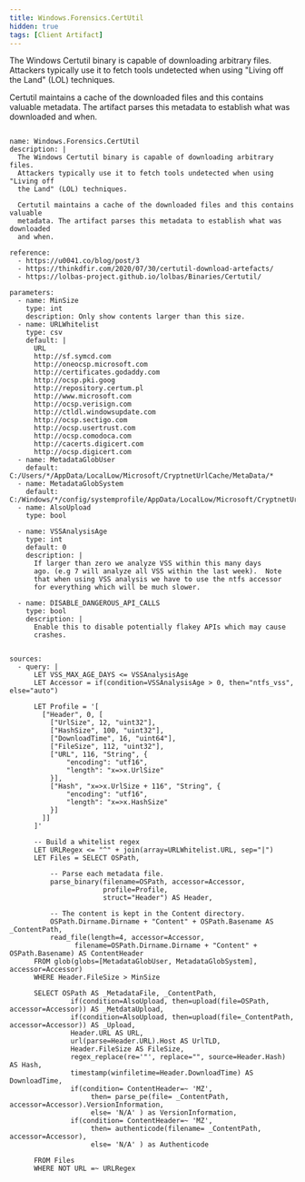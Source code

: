 ```yaml
---
title: Windows.Forensics.CertUtil
hidden: true
tags: [Client Artifact]
---
```


The Windows Certutil binary is capable of downloading arbitrary files.
Attackers typically use it to fetch tools undetected when using "Living off
the Land" (LOL) techniques.

Certutil maintains a cache of the downloaded files and this contains valuable
metadata. The artifact parses this metadata to establish what was downloaded
and when.


<pre><code class="language-yaml">
name: Windows.Forensics.CertUtil
description: |
  The Windows Certutil binary is capable of downloading arbitrary files.
  Attackers typically use it to fetch tools undetected when using "Living off
  the Land" (LOL) techniques.

  Certutil maintains a cache of the downloaded files and this contains valuable
  metadata. The artifact parses this metadata to establish what was downloaded
  and when.

reference:
  - https://u0041.co/blog/post/3
  - https://thinkdfir.com/2020/07/30/certutil-download-artefacts/
  - https://lolbas-project.github.io/lolbas/Binaries/Certutil/

parameters:
  - name: MinSize
    type: int
    description: Only show contents larger than this size.
  - name: URLWhitelist
    type: csv
    default: |
      URL
      http://sf.symcd.com
      http://oneocsp.microsoft.com
      http://certificates.godaddy.com
      http://ocsp.pki.goog
      http://repository.certum.pl
      http://www.microsoft.com
      http://ocsp.verisign.com
      http://ctldl.windowsupdate.com
      http://ocsp.sectigo.com
      http://ocsp.usertrust.com
      http://ocsp.comodoca.com
      http://cacerts.digicert.com
      http://ocsp.digicert.com
  - name: MetadataGlobUser
    default: C:/Users/*/AppData/LocalLow/Microsoft/CryptnetUrlCache/MetaData/*
  - name: MetadataGlobSystem
    default: C:/Windows/*/config/systemprofile/AppData/LocalLow/Microsoft/CryptnetUrlCache/MetaData/*
  - name: AlsoUpload
    type: bool

  - name: VSSAnalysisAge
    type: int
    default: 0
    description: |
      If larger than zero we analyze VSS within this many days
      ago. (e.g 7 will analyze all VSS within the last week).  Note
      that when using VSS analysis we have to use the ntfs accessor
      for everything which will be much slower.

  - name: DISABLE_DANGEROUS_API_CALLS
    type: bool
    description: |
      Enable this to disable potentially flakey APIs which may cause
      crashes.


sources:
  - query: |
      LET VSS_MAX_AGE_DAYS &lt;= VSSAnalysisAge
      LET Accessor = if(condition=VSSAnalysisAge &gt; 0, then="ntfs_vss", else="auto")

      LET Profile = '[
        ["Header", 0, [
          ["UrlSize", 12, "uint32"],
          ["HashSize", 100, "uint32"],
          ["DownloadTime", 16, "uint64"],
          ["FileSize", 112, "uint32"],
          ["URL", 116, "String", {
              "encoding": "utf16",
              "length": "x=&gt;x.UrlSize"
          }],
          ["Hash", "x=&gt;x.UrlSize + 116", "String", {
              "encoding": "utf16",
              "length": "x=&gt;x.HashSize"
          }]
        ]]
      ]'

      -- Build a whitelist regex
      LET URLRegex &lt;= "^" + join(array=URLWhitelist.URL, sep="|")
      LET Files = SELECT OSPath,

          -- Parse each metadata file.
          parse_binary(filename=OSPath, accessor=Accessor,
                       profile=Profile,
                       struct="Header") AS Header,

          -- The content is kept in the Content directory.
          OSPath.Dirname.Dirname + "Content" + OSPath.Basename AS _ContentPath,
          read_file(length=4, accessor=Accessor,
                filename=OSPath.Dirname.Dirname + "Content" + OSPath.Basename) AS ContentHeader
      FROM glob(globs=[MetadataGlobUser, MetadataGlobSystem], accessor=Accessor)
      WHERE Header.FileSize &gt; MinSize

      SELECT OSPath AS _MetadataFile, _ContentPath,
               if(condition=AlsoUpload, then=upload(file=OSPath, accessor=Accessor)) AS _MetdataUpload,
               if(condition=AlsoUpload, then=upload(file=_ContentPath, accessor=Accessor)) AS _Upload,
               Header.URL AS URL,
               url(parse=Header.URL).Host AS UrlTLD,
               Header.FileSize AS FileSize,
               regex_replace(re='"', replace="", source=Header.Hash) AS Hash,
               timestamp(winfiletime=Header.DownloadTime) AS DownloadTime,
               if(condition= ContentHeader=~ 'MZ',
                    then= parse_pe(file= _ContentPath, accessor=Accessor).VersionInformation,
                    else= 'N/A' ) as VersionInformation,
               if(condition= ContentHeader=~ 'MZ',
                    then= authenticode(filename= _ContentPath, accessor=Accessor),
                    else= 'N/A' ) as Authenticode

      FROM Files
      WHERE NOT URL =~ URLRegex

</code></pre>

